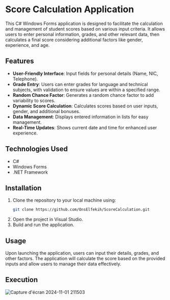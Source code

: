 # Score Calculation Application

This C# Windows Forms application is designed to facilitate the calculation and management of student scores based on various input criteria. It allows users to enter personal information, grades, and other relevant data, then calculates a final score considering additional factors like gender, experience, and age.

## Features
- **User-Friendly Interface**: Input fields for personal details (Name, NIC, Telephone).
- **Grade Entry**: Users can enter grades for language and technical subjects, with validation to ensure values are within a specified range.
- **Random Chance Factor**: Generates a random chance factor to add variability to scores.
- **Dynamic Score Calculation**: Calculates scores based on user inputs, gender, and additional bonuses.
- **Data Management**: Displays entered information in lists for easy management.
- **Real-Time Updates**: Shows current date and time for enhanced user experience.

## Technologies Used
- C#
- Windows Forms
- .NET Framework

## Installation
1. Clone the repository to your local machine using:
     ```bash
   git clone https://github.com/OnsElfekih/ScoreCalculation.git
2. Open the project in Visual Studio.
3. Build and run the application.
## Usage
Upon launching the application, users can input their details, grades, and other factors. The application will calculate the score based on the provided inputs and allow users to manage their data effectively.

## Execution
![Capture d'écran 2024-11-01 211503](https://github.com/user-attachments/assets/4709d1ea-1f5c-4668-b6f3-494b7a23bb64)

